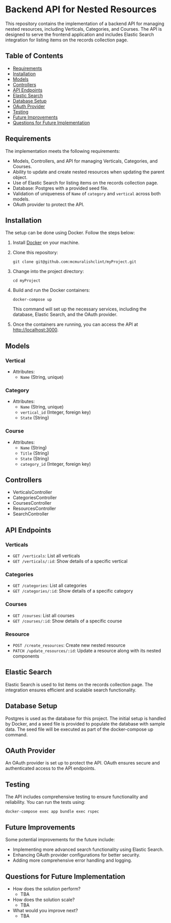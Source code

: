 # Backend API for Nested Resources

This repository contains the implementation of a backend API for managing nested resources, including Verticals, Categories, and Courses. The API is designed to serve the frontend application and includes Elastic Search integration for listing items on the records collection page.

## Table of Contents

-   [Requirements](https://chat.openai.com/c/804068b1-2f2c-416b-a37c-aecbf287b11f#requirements)
-   [Installation](https://chat.openai.com/c/804068b1-2f2c-416b-a37c-aecbf287b11f#installation)
-   [Models](https://chat.openai.com/c/804068b1-2f2c-416b-a37c-aecbf287b11f#models)
-   [Controllers](https://chat.openai.com/c/804068b1-2f2c-416b-a37c-aecbf287b11f#controllers)
-   [API Endpoints](https://chat.openai.com/c/804068b1-2f2c-416b-a37c-aecbf287b11f#api-endpoints)
-   [Elastic Search](https://chat.openai.com/c/804068b1-2f2c-416b-a37c-aecbf287b11f#elastic-search)
-   [Database Setup](https://chat.openai.com/c/804068b1-2f2c-416b-a37c-aecbf287b11f#database-setup)
-   [OAuth Provider](https://chat.openai.com/c/804068b1-2f2c-416b-a37c-aecbf287b11f#oauth-provider)
-   [Testing](https://chat.openai.com/c/804068b1-2f2c-416b-a37c-aecbf287b11f#testing)
-   [Future Improvements](https://chat.openai.com/c/804068b1-2f2c-416b-a37c-aecbf287b11f#future-improvements)
-   [Questions for Future Implementation](https://chat.openai.com/c/804068b1-2f2c-416b-a37c-aecbf287b11f#questions-for-future-implementation)

## Requirements

The implementation meets the following requirements:

-   Models, Controllers, and API for managing Verticals, Categories, and Courses.
-   Ability to update and create nested resources when updating the parent object.
-   Use of Elastic Search for listing items on the records collection page.
-   Database: Postgres with a provided seed file.
-   Validation of uniqueness of `Name` of `category` and `vertical` across both models.
-   OAuth provider to protect the API.

## Installation

The setup can be done using Docker. Follow the steps below:

1.  Install [Docker](https://www.docker.com/get-started) on your machine.
    
2.  Clone this repository:
    
    `git clone git@github.com:mcmuralishclint/myProject.git` 
    
3.  Change into the project directory:
    
    `cd myProject`
    
4.  Build and run the Docker containers:
    
    `docker-compose up` 
    
    This command will set up the necessary services, including the database, Elastic Search, and the OAuth provider.
    
5.  Once the containers are running, you can access the API at [http://localhost:3000](http://localhost:3000/).
    

## Models

### Vertical

-   Attributes:
    -   `Name` (String, unique)

### Category

-   Attributes:
    -   `Name` (String, unique)
    -   `vertical_id` (Integer, foreign key)
    -   `State` (String) 

### Course

-   Attributes:
    -   `Name` (String)
    -   `Title` (String)
    -   `State` (String) 
    -   `category_id` (Integer, foreign key)

## Controllers

-   VerticalsController
-   CategoriesController
-   CoursesController
-   ResourcesController
-   SearchController

## API Endpoints

### Verticals

-   `GET /verticals`: List all verticals
-   `GET /verticals/:id`: Show details of a specific vertical

### Categories

-   `GET /categories`: List all categories
-   `GET /categories/:id`: Show details of a specific category

### Courses

-   `GET /courses`: List all courses
-   `GET /courses/:id`: Show details of a specific course

### Resource

-   `POST /create_resources`: Create new nested resource
-   `PATCH /update_resources/:id`: Update a resource along with its nested components

## Elastic Search

Elastic Search is used to list items on the records collection page. The integration ensures efficient and scalable search functionality.

## Database Setup

Postgres is used as the database for this project. The initial setup is handled by Docker, and a seed file is provided to populate the database with sample data. The seed file will be executed as part of the docker-compose up command.

## OAuth Provider

An OAuth provider is set up to protect the API. OAuth ensures secure and authenticated access to the API endpoints.

## Testing

The API includes comprehensive testing to ensure functionality and reliability. You can run the tests using:

`docker-compose exec app bundle exec rspec` 

## Future Improvements

Some potential improvements for the future include:

-   Implementing more advanced search functionality using Elastic Search.
-   Enhancing OAuth provider configurations for better security.
-   Adding more comprehensive error handling and logging.

## Questions for Future Implementation

-   How does the solution perform?
	- TBA
-   How does the solution scale?
	- TBA
-   What would you improve next?
	- TBA
